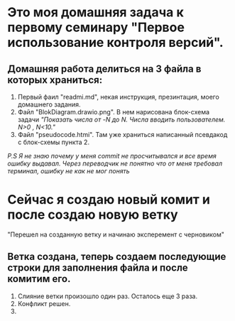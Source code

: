 # Это моя домашняя задача к первому семинару "Первое использование контроля версий".

## Домашняя работа делиться на 3 файла в которых храниться:

1. Первый фаил "readmi.md", некая инструкция, презинтация, моего домашнего задания.
2. Файл "BlokDiagram.drawio.png". В нем нарисована блок-схема задачи *"Показать числа от -N до N. Числа вводить пользователем. N>0 , N<10."*
3. Файл "pseudocode.htmi". Там уже храниться написанный псевдакод с блок-схемы пункта 2.

*P.S Я не знаю почему у меня commit не просчитывался и все время ошибку выдавал. Через переводчик не понятно что от меня требовал терминал, ошибку не как не мог понять*

# Сейчас я создаю новый комит и после создаю новую ветку
 "Перешел на созданную ветку и начинаю эксперемент с черновиком"

## Ветка создана, теперь создаем последующие строки для заполнения файла и после комитим его.

1. Слияние ветки произошло один раз. Осталось еще 3 раза.
2. Конфликт решен.
3. 